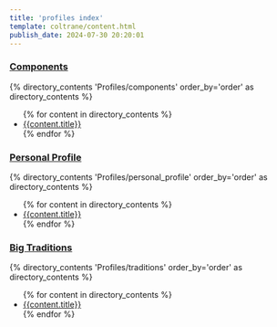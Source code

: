 ```yaml
---
title: 'profiles index'
template: coltrane/content.html
publish_date: 2024-07-30 20:20:01
---
```


<h3><a href="/Profiles/components/">Components</a></h3>
{% directory_contents 'Profiles/components' order_by='order' as directory_contents %}
<ul>
{% for content in directory_contents %}
    <li><a href="/{{content.slug}}/">{{content.title}}</a></li>
    {% endfor %}
</ul>

<h3><a href="/Profiles/personal_profile/">Personal Profile</a></h3>
{% directory_contents 'Profiles/personal_profile' order_by='order' as directory_contents %}
<ul>
{% for content in directory_contents %}
    <li><a href="/{{content.slug}}/">{{content.title}}</a></li>
    {% endfor %}
</ul>

<h3><a href="/Profiles/traditions/">Big Traditions</a></h3>
{% directory_contents 'Profiles/traditions' order_by='order' as directory_contents %}
<ul>
{% for content in directory_contents %}
    <li><a href="/{{content.slug}}/">{{content.title}}</a></li>
    {% endfor %}
</ul>
